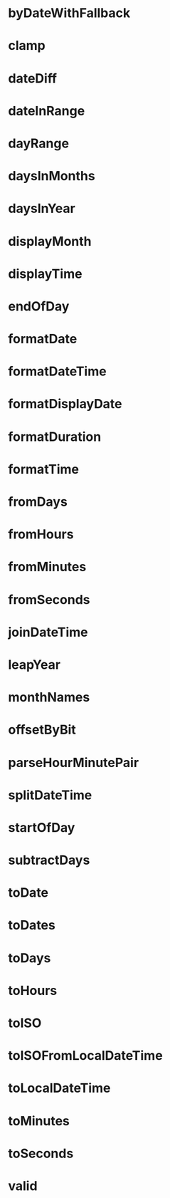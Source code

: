 # byDateWithFallback

<!-- TODO-START
TODO: Fill short description here.

## Type signature

TODO: Fill type signature down below.

```
any ⇒ any
```

## Examples

TODO: List at least one example down below.

```javascript
byDateWithFallback(); // ⇒ TODO
```

## Questions

TODO: List questions that may this function answers.
TODO-END -->

# clamp

<!-- TODO-START
TODO: Fill short description here.

## Type signature

TODO: Fill type signature down below.

```
any ⇒ any
```

## Examples

TODO: List at least one example down below.

```javascript
clamp(); // ⇒ TODO
```

## Questions

TODO: List questions that may this function answers.
TODO-END -->

# dateDiff

<!-- TODO-START
TODO: Fill short description here.

## Type signature

TODO: Fill type signature down below.

```
any ⇒ any
```

## Examples

TODO: List at least one example down below.

```javascript
dateDiff(); // ⇒ TODO
```

## Questions

TODO: List questions that may this function answers.
TODO-END -->

# dateInRange

<!-- TODO-START
TODO: Fill short description here.

## Type signature

TODO: Fill type signature down below.

```
any ⇒ any
```

## Examples

TODO: List at least one example down below.

```javascript
dateInRange(); // ⇒ TODO
```

## Questions

TODO: List questions that may this function answers.
TODO-END -->

# dayRange

<!-- TODO-START
TODO: Fill short description here.

## Type signature

TODO: Fill type signature down below.

```
any ⇒ any
```

## Examples

TODO: List at least one example down below.

```javascript
dayRange(); // ⇒ TODO
```

## Questions

TODO: List questions that may this function answers.
TODO-END -->

# daysInMonths

<!-- TODO-START
TODO: Fill short description here.

## Type signature

TODO: Fill type signature down below.

```
any ⇒ any
```

## Examples

TODO: List at least one example down below.

```javascript
daysInMonths(); // ⇒ TODO
```

## Questions

TODO: List questions that may this function answers.
TODO-END -->

# daysInYear

<!-- TODO-START
TODO: Fill short description here.

## Type signature

TODO: Fill type signature down below.

```
any ⇒ any
```

## Examples

TODO: List at least one example down below.

```javascript
daysInYear(); // ⇒ TODO
```

## Questions

TODO: List questions that may this function answers.
TODO-END -->

# displayMonth

<!-- TODO-START
TODO: Fill short description here.

## Type signature

TODO: Fill type signature down below.

```
any ⇒ any
```

## Examples

TODO: List at least one example down below.

```javascript
displayMonth(); // ⇒ TODO
```

## Questions

TODO: List questions that may this function answers.
TODO-END -->

# displayTime

<!-- TODO-START
TODO: Fill short description here.

## Type signature

TODO: Fill type signature down below.

```
any ⇒ any
```

## Examples

TODO: List at least one example down below.

```javascript
displayTime(); // ⇒ TODO
```

## Questions

TODO: List questions that may this function answers.
TODO-END -->

# endOfDay

<!-- TODO-START
TODO: Fill short description here.

## Type signature

TODO: Fill type signature down below.

```
any ⇒ any
```

## Examples

TODO: List at least one example down below.

```javascript
endOfDay(); // ⇒ TODO
```

## Questions

TODO: List questions that may this function answers.
TODO-END -->

# formatDate

<!-- TODO-START
TODO: Fill short description here.

## Type signature

TODO: Fill type signature down below.

```
any ⇒ any
```

## Examples

TODO: List at least one example down below.

```javascript
formatDate(); // ⇒ TODO
```

## Questions

TODO: List questions that may this function answers.
TODO-END -->

# formatDateTime

<!-- TODO-START
TODO: Fill short description here.

## Type signature

TODO: Fill type signature down below.

```
any ⇒ any
```

## Examples

TODO: List at least one example down below.

```javascript
formatDateTime(); // ⇒ TODO
```

## Questions

TODO: List questions that may this function answers.
TODO-END -->

# formatDisplayDate

<!-- TODO-START
TODO: Fill short description here.

## Type signature

TODO: Fill type signature down below.

```
any ⇒ any
```

## Examples

TODO: List at least one example down below.

```javascript
formatDisplayDate(); // ⇒ TODO
```

## Questions

TODO: List questions that may this function answers.
TODO-END -->

# formatDuration

<!-- TODO-START
TODO: Fill short description here.

## Type signature

TODO: Fill type signature down below.

```
any ⇒ any
```

## Examples

TODO: List at least one example down below.

```javascript
formatDuration(); // ⇒ TODO
```

## Questions

TODO: List questions that may this function answers.
TODO-END -->

# formatTime

<!-- TODO-START
TODO: Fill short description here.

## Type signature

TODO: Fill type signature down below.

```
any ⇒ any
```

## Examples

TODO: List at least one example down below.

```javascript
formatTime(); // ⇒ TODO
```

## Questions

TODO: List questions that may this function answers.
TODO-END -->

# fromDays

<!-- TODO-START
TODO: Fill short description here.

## Type signature

TODO: Fill type signature down below.

```
any ⇒ any
```

## Examples

TODO: List at least one example down below.

```javascript
fromDays(); // ⇒ TODO
```

## Questions

TODO: List questions that may this function answers.
TODO-END -->

# fromHours

<!-- TODO-START
TODO: Fill short description here.

## Type signature

TODO: Fill type signature down below.

```
any ⇒ any
```

## Examples

TODO: List at least one example down below.

```javascript
fromHours(); // ⇒ TODO
```

## Questions

TODO: List questions that may this function answers.
TODO-END -->

# fromMinutes

<!-- TODO-START
TODO: Fill short description here.

## Type signature

TODO: Fill type signature down below.

```
any ⇒ any
```

## Examples

TODO: List at least one example down below.

```javascript
fromMinutes(); // ⇒ TODO
```

## Questions

TODO: List questions that may this function answers.
TODO-END -->

# fromSeconds

<!-- TODO-START
TODO: Fill short description here.

## Type signature

TODO: Fill type signature down below.

```
any ⇒ any
```

## Examples

TODO: List at least one example down below.

```javascript
fromSeconds(); // ⇒ TODO
```

## Questions

TODO: List questions that may this function answers.
TODO-END -->

# joinDateTime

<!-- TODO-START
TODO: Fill short description here.

## Type signature

TODO: Fill type signature down below.

```
any ⇒ any
```

## Examples

TODO: List at least one example down below.

```javascript
joinDateTime(); // ⇒ TODO
```

## Questions

TODO: List questions that may this function answers.
TODO-END -->

# leapYear

<!-- TODO-START
TODO: Fill short description here.

## Type signature

TODO: Fill type signature down below.

```
any ⇒ any
```

## Examples

TODO: List at least one example down below.

```javascript
leapYear(); // ⇒ TODO
```

## Questions

TODO: List questions that may this function answers.
TODO-END -->

# monthNames

<!-- TODO-START
TODO: Fill short description here.

## Type signature

TODO: Fill type signature down below.

```
any ⇒ any
```

## Examples

TODO: List at least one example down below.

```javascript
monthNames(); // ⇒ TODO
```

## Questions

TODO: List questions that may this function answers.
TODO-END -->

# offsetByBit

<!-- TODO-START
TODO: Fill short description here.

## Type signature

TODO: Fill type signature down below.

```
any ⇒ any
```

## Examples

TODO: List at least one example down below.

```javascript
offsetByBit(); // ⇒ TODO
```

## Questions

TODO: List questions that may this function answers.
TODO-END -->

# parseHourMinutePair

<!-- TODO-START
TODO: Fill short description here.

## Type signature

TODO: Fill type signature down below.

```
any ⇒ any
```

## Examples

TODO: List at least one example down below.

```javascript
parseHourMinutePair(); // ⇒ TODO
```

## Questions

TODO: List questions that may this function answers.
TODO-END -->

# splitDateTime

<!-- TODO-START
TODO: Fill short description here.

## Type signature

TODO: Fill type signature down below.

```
any ⇒ any
```

## Examples

TODO: List at least one example down below.

```javascript
splitDateTime(); // ⇒ TODO
```

## Questions

TODO: List questions that may this function answers.
TODO-END -->

# startOfDay

<!-- TODO-START
TODO: Fill short description here.

## Type signature

TODO: Fill type signature down below.

```
any ⇒ any
```

## Examples

TODO: List at least one example down below.

```javascript
startOfDay(); // ⇒ TODO
```

## Questions

TODO: List questions that may this function answers.
TODO-END -->

# subtractDays

<!-- TODO-START
TODO: Fill short description here.

## Type signature

TODO: Fill type signature down below.

```
any ⇒ any
```

## Examples

TODO: List at least one example down below.

```javascript
subtractDays(); // ⇒ TODO
```

## Questions

TODO: List questions that may this function answers.
TODO-END -->

# toDate

<!-- TODO-START
TODO: Fill short description here.

## Type signature

TODO: Fill type signature down below.

```
any ⇒ any
```

## Examples

TODO: List at least one example down below.

```javascript
toDate(); // ⇒ TODO
```

## Questions

TODO: List questions that may this function answers.
TODO-END -->

# toDates

<!-- TODO-START
TODO: Fill short description here.

## Type signature

TODO: Fill type signature down below.

```
any ⇒ any
```

## Examples

TODO: List at least one example down below.

```javascript
toDates(); // ⇒ TODO
```

## Questions

TODO: List questions that may this function answers.
TODO-END -->

# toDays

<!-- TODO-START
TODO: Fill short description here.

## Type signature

TODO: Fill type signature down below.

```
any ⇒ any
```

## Examples

TODO: List at least one example down below.

```javascript
toDays(); // ⇒ TODO
```

## Questions

TODO: List questions that may this function answers.
TODO-END -->

# toHours

<!-- TODO-START
TODO: Fill short description here.

## Type signature

TODO: Fill type signature down below.

```
any ⇒ any
```

## Examples

TODO: List at least one example down below.

```javascript
toHours(); // ⇒ TODO
```

## Questions

TODO: List questions that may this function answers.
TODO-END -->

# toISO

<!-- TODO-START
TODO: Fill short description here.

## Type signature

TODO: Fill type signature down below.

```
any ⇒ any
```

## Examples

TODO: List at least one example down below.

```javascript
toISO(); // ⇒ TODO
```

## Questions

TODO: List questions that may this function answers.
TODO-END -->

# toISOFromLocalDateTime

<!-- TODO-START
TODO: Fill short description here.

## Type signature

TODO: Fill type signature down below.

```
any ⇒ any
```

## Examples

TODO: List at least one example down below.

```javascript
toISOFromLocalDateTime(); // ⇒ TODO
```

## Questions

TODO: List questions that may this function answers.
TODO-END -->

# toLocalDateTime

<!-- TODO-START
TODO: Fill short description here.

## Type signature

TODO: Fill type signature down below.

```
any ⇒ any
```

## Examples

TODO: List at least one example down below.

```javascript
toLocalDateTime(); // ⇒ TODO
```

## Questions

TODO: List questions that may this function answers.
TODO-END -->

# toMinutes

<!-- TODO-START
TODO: Fill short description here.

## Type signature

TODO: Fill type signature down below.

```
any ⇒ any
```

## Examples

TODO: List at least one example down below.

```javascript
toMinutes(); // ⇒ TODO
```

## Questions

TODO: List questions that may this function answers.
TODO-END -->

# toSeconds

<!-- TODO-START
TODO: Fill short description here.

## Type signature

TODO: Fill type signature down below.

```
any ⇒ any
```

## Examples

TODO: List at least one example down below.

```javascript
toSeconds(); // ⇒ TODO
```

## Questions

TODO: List questions that may this function answers.
TODO-END -->

# valid

<!-- TODO-START
TODO: Fill short description here.

## Type signature

TODO: Fill type signature down below.

```
any ⇒ any
```

## Examples

TODO: List at least one example down below.

```javascript
valid(); // ⇒ TODO
```

## Questions

TODO: List questions that may this function answers.
TODO-END -->
